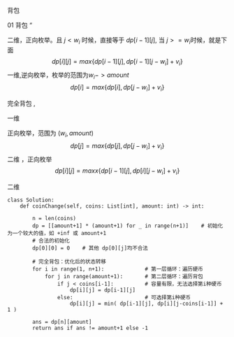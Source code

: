 



背包

01 背包 “

二维，正向枚举。且   $j<w_i$  时候，直接等于 $dp[i-1][j]$,  当 $j>=w_i$时候，就是下面
$$
dp[i][j] =max\left\{dp[i-1][j],dp[i-1][j-w_i]+v_i\right\}
$$
一维,逆向枚举，枚举的范围为$w_i -> amount$
$$
dp[i] =max\left\{ dp[i],dp[j-w_i]+v_i\right\}
$$



完全背包 ,

一维

正向枚举，范围为 $(w_i,amount)$
$$
dp[j] = max\left\{dp[j],dp[j-w_i]+v_i\right\}
$$
二维 ，正向枚举 
$$
dp[i][j] = maxx\left\{dp[i-1][j],dp[i][j-w_i]+v_i\right\}
$$


二维

```
class Solution:
    def coinChange(self, coins: List[int], amount: int) -> int:
        
        n = len(coins)
        dp = [[amount+1] * (amount+1) for _ in range(n+1)]    # 初始化为一个较大的值，如 +inf 或 amount+1
        # 合法的初始化
        dp[0][0] = 0    # 其他 dp[0][j]均不合法
        
        # 完全背包：优化后的状态转移
        for i in range(1, n+1):             # 第一层循环：遍历硬币
            for j in range(amount+1):       # 第二层循环：遍历背包
                if j < coins[i-1]:          # 容量有限，无法选择第i种硬币
                    dp[i][j] = dp[i-1][j]
                else:                       # 可选择第i种硬币
                    dp[i][j] = min( dp[i-1][j], dp[i][j-coins[i-1]] + 1 )

        ans = dp[n][amount] 
        return ans if ans != amount+1 else -1

```

